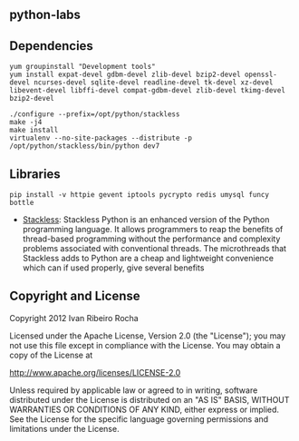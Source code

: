 python-labs
-----------

Dependencies
-----------

```shell
yum groupinstall "Development tools"
yum install expat-devel gdbm-devel zlib-devel bzip2-devel openssl-devel ncurses-devel sqlite-devel readline-devel tk-devel xz-devel libevent-devel libffi-devel compat-gdbm-devel zlib-devel tkimg-devel bzip2-devel
```

```shell
./configure --prefix=/opt/python/stackless
make -j4
make install
virtualenv --no-site-packages --distribute -p /opt/python/stackless/bin/python dev7
```

Libraries
-----------

```shell
pip install -v httpie gevent iptools pycrypto redis umysql funcy bottle
```

* [Stackless]: Stackless Python is an enhanced version of the Python programming language. It allows programmers to reap the benefits of thread-based programming without the performance and complexity problems associated with conventional threads. The microthreads that Stackless adds to Python are a cheap and lightweight convenience which can if used properly, give several benefits

Copyright and License
---------------------
Copyright 2012 Ivan Ribeiro Rocha

Licensed under the Apache License, Version 2.0 (the "License");
you may not use this file except in compliance with the License.
You may obtain a copy of the License at

   http://www.apache.org/licenses/LICENSE-2.0

Unless required by applicable law or agreed to in writing, software
distributed under the License is distributed on an "AS IS" BASIS,
WITHOUT WARRANTIES OR CONDITIONS OF ANY KIND, either express or implied.
See the License for the specific language governing permissions and
limitations under the License.

[Stackless]: http://www.stackless.com/
[Python]: http://python.org/
